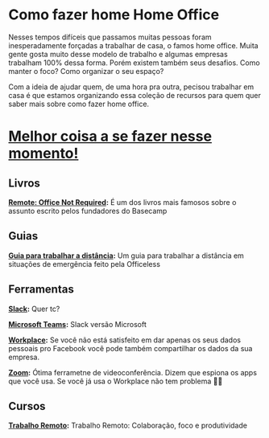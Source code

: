 # Como fazer home Home Office
Nesses tempos difíceis que passamos muitas pessoas foram inesperadamente forçadas a trabalhar de casa, o famos home office.
Muita gente gosta muito desse modelo de trabalho e algumas empresas trabalham 100% dessa forma. Porém existem também seus desafios. Como manter o foco? Como organizar o seu espaço?


Com a ideia de ajudar quem, de uma hora pra outra, pecisou trabalhar em casa é que estamos organizando essa coleção de recursos para quem quer saber mais sobre como fazer home office.

# [Melhor coisa a se fazer nesse momento!](https://www.youtube.com/watch?v=80FqzAcfDuc)

## Livros
**[Remote: Office Not Required](https://www.amazon.com.br/Remote-Office-Not-Required-English-ebook/dp/B00C0ALZ0W):** É um dos livros mais famosos sobre o assunto escrito pelos fundadores do Basecamp

## Guias
**[Guia para trabalhar a distância](https://www.officeless.cc/remotos):** Um guia para trabalhar a distância em situações de emergência feito pela Officeless

## Ferramentas
**[Slack](https://slack.com/intl/pt-br/):** Quer tc?

**[Microsoft Teams](https://products.office.com/pt-br/microsoft-teams/group-chat-software):** Slack versão Microsoft

**[Workplace](https://work.workplace.com/):** Se você não está satisfeito em dar apenas os seus dados pessoais pro Facebook você pode também compartilhar os dados da sua empresa.

**[Zoom](https://zoom.us/pt-pt/meetings.html):** Ótima ferrametne de videoconferência. Dizem que espiona os apps que você usa. Se você já usa o Workplace não tem problema 🤷‍♂️

## Cursos
**[Trabalho Remoto](https://www.linkedin.com/learning/paths/trabalho-remoto-colaboracao-foco-e-produtividade):** Trabalho Remoto: Colaboração, foco e produtividade

